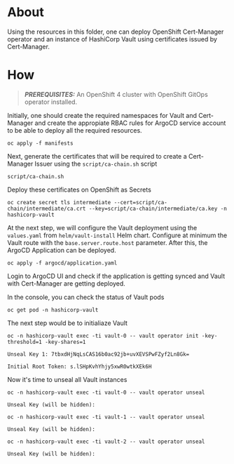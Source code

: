 # About

Using the resources in this folder, one can deploy OpenShift Cert-Manager operator and an instance of HashiCorp Vault using certificates issued by Cert-Manager. 

# How

> **_PREREQUISITES:_** An OpenShift 4 cluster with OpenShift GitOps operator installed.

Initially, one should create the required namespaces for Vault and Cert-Manager and create the appropiate RBAC rules for ArgoCD service account to be able to deploy all the required resources.

```
oc apply -f manifests
```

Next, generate the certificates that will be required to create a Cert-Manager Issuer using the `script/ca-chain.sh` script

```
script/ca-chain.sh
```

Deploy these certificates on OpenShift as Secrets

```
oc create secret tls intermediate --cert=script/ca-chain/intermediate/ca.crt --key=script/ca-chain/intermediate/ca.key -n hashicorp-vault
```

At the next step, we will configure the Vault deployment using the `values.yaml` from `helm/vault-install` Helm chart. Configure at minimum the Vault route with the `base.server.route.host` parameter.
After this, the ArgoCD Application can be deployed. 

```
oc apply -f argocd/application.yaml
```

Login to ArgoCD UI and check if the application is getting synced and Vault with Cert-Manager are getting deployed.

In the console, you can check the status of Vault pods

```
oc get pod -n hashicorp-vault
```

The next step would be to initialiaze Vault

```
oc -n hashicorp-vault exec -ti vault-0 -- vault operator init -key-threshold=1 -key-shares=1
```
```
Unseal Key 1: 7tbxdHjNqLsCAS16b0ac92jb+uvXEVSPwFZyf2Ln8Gk=

Initial Root Token: s.lSHpKvhYhjy5xwR0wtkXEk6H
```

Now it's time to unseal all Vault instances
```
oc -n hashicorp-vault exec -ti vault-0 -- vault operator unseal
```
```
Unseal Key (will be hidden):
```
```
oc -n hashicorp-vault exec -ti vault-1 -- vault operator unseal
```
```
Unseal Key (will be hidden):
```
```
oc -n hashicorp-vault exec -ti vault-2 -- vault operator unseal
```
```
Unseal Key (will be hidden):
```